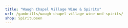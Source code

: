 ```yaml
---
title: "Waugh Chapel Village Wine & Spirits"
url: /gambrills/waugh-chapel-village-wine-und-spirits/
shop: Spirituosen
---
```


